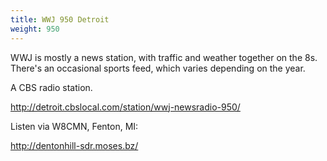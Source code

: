 ```yaml
---
title: WWJ 950 Detroit
weight: 950
---
```

WWJ is mostly a news station, with traffic and weather
together on the 8s. There's an occasional sports feed,
which varies depending on the year.

A CBS radio station.

<!--more-->

http://detroit.cbslocal.com/station/wwj-newsradio-950/

Listen via W8CMN, Fenton, MI:

http://dentonhill-sdr.moses.bz/
